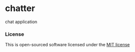 chatter
=======

chat application

### License

This is open-sourced software licensed under the [MIT license](http://opensource.org/licenses/MIT)